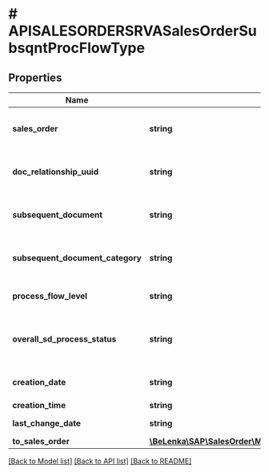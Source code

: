 # # APISALESORDERSRVASalesOrderSubsqntProcFlowType

## Properties

Name | Type | Description | Notes
------------ | ------------- | ------------- | -------------
**sales_order** | **string** | Preceding sales and distribution document | [optional]
**doc_relationship_uuid** | **string** | SD Unique Document Relationship Identification | [optional]
**subsequent_document** | **string** | Subsequent Sales and Distribution Document | [optional]
**subsequent_document_category** | **string** | Document Category of Subsequent Document | [optional]
**process_flow_level** | **string** | Level of the document flow record | [optional]
**overall_sd_process_status** | **string** | Overall Processing Status (Header/All Items) | [optional]
**creation_date** | **string** | Record Creation Date | [optional]
**creation_time** | **string** | Entry time | [optional]
**last_change_date** | **string** | Last Changed On | [optional]
**to_sales_order** | [**\BeLenka\SAP\SalesOrder\Model\APISALESORDERSRVASalesOrderType**](APISALESORDERSRVASalesOrderType.md) |  | [optional]

[[Back to Model list]](../../README.md#models) [[Back to API list]](../../README.md#endpoints) [[Back to README]](../../README.md)
